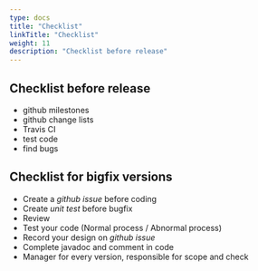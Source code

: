 ```yaml
---
type: docs
title: "Checklist"
linkTitle: "Checklist"
weight: 11
description: "Checklist before release"
---
```



## Checklist before release

* github milestones
* github change lists
* Travis CI
* test code
* find bugs

## Checklist for bigfix versions

* Create a _github issue_ before coding
* Create _unit test_ before bugfix
* Review
* Test your code (Normal process / Abnormal process)
* Record your design on _github issue_
* Complete javadoc and comment in code
* Manager for every version, responsible for scope and check